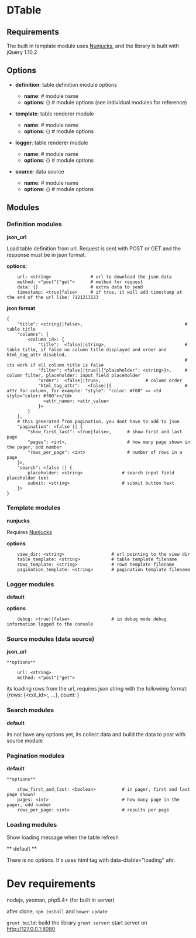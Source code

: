 DTable
======

Requirements
------------

The built in template module uses [Nunjucks](http://jlongster.github.io/nunjucks/), and the library is built with
jQuery 1.10.2

Options
-------

* **definition**: table definition module options

  * __name__: <string>          # module name
  * __options__: {}             # module options (see individual modules for reference)

* **template**: table renderer module
  * __name__: <string>          # module name
  * __options__: {}             # module options

* **logger**: table renderer module
  * __name__: <string>          # module name
  * __options__: {}             # module options

* **source**: data source
  * __name__: <string>          # module name
  * __options__: {}             # module options

Modules
-------

### Definition modules

**json_url**

Load table definition from url. Request is sent with POST or GET and the response must be in json format.


  **options**:

```
    url: <string>               # url to download the json data
    method: <"post"|"get">      # method for request
    data: {}                    # extra data to send
    timestamp: <true|false>     # if true, it will add timestamp at the end of the url like: ?121213123
```

  **json format**

``` text
{
    "title": <string||false>,                                       # table title
    "columns": {
        <column_id>: {
            "title":  <false||string>,                              # table title, if false no column title displayed and order and html_tag_attr disabled,
                                                                    # its work if all column title is false
            "filter": <false||true||{"placeholder": <string>}>,     # column filter, placeholder: input field placeholder
            "order":  <false||true>,                 # column order
            "html_tag_attr":   <false||{                            # attr for column, for example: "style": "color: #f00" => <td style="color: #f00"></td>
              <attr_name>: <attr_value>
            }>
        }
    },
    # this generated from pagination, you dont have to add to json
    "pagination": <false || {
        "show_first_last": <true|false>,      # show first and last page
        "pages": <int>,                       # how many page shown in the pager, odd number
        "rows_per_page": <int>                # number of rows in a page
    }>,
    "search": <false || {
        placeholder: <string>               # search input field placeholder text
        submit: <string>                    # submit button text
    }>
}
```

### Template modules

**nunjucks**

Requires [Nunjucks](http://jlongster.github.io/nunjucks/)

   **options**
``` text
    view_dir: <string>                  # url pointing to the view dir
    table_template: <string>            # table template filename
    rows_template: <string>             # rows template filename
    pagination_template: <string>       # pagination template filename
```

### Logger modules

**default**

   **options**
``` text
    debug: <true||false>                # in debug mode debug information logged to the console
```

### Source modules (data source)

**json_url**

    **options**
``` text
    url: <string>
    method: <"post"|"get">
```

its loading rows from the url, requires json string with the followinig format:
{rows: {<col_id>:<value>, ...}, count: <total count>}

### Search modules

**default**

its not have any options yet, its collect data and build the data to post with source module

### Pagination modules

**default**

    **options**
``` text
    show_first_and_last: <boolean>          # in pager, first and last page shown?
    pages: <int>                            # how many page in the pager, odd number
    rows_per_page: <int>                    # results per page
```

### Loading modules

Show loading message when the table refresh

** default **

There is no options. It's uses html tag with data-dtable="loading" attr.

Dev requirements
================

nodejs, yeoman, php5.4+ (for built in server)

after clone, `npm install` and `bower update`

`grunt build`: build the library
`grunt server`: start server on http://127.0.0.1:8080
